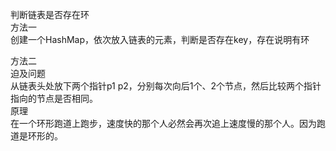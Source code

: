判断链表是否存在环  
方法一  
创建一个HashMap，依次放入链表的元素，判断是否存在key，存在说明有环  

方法二  
迫及问题  
从链表头处放下两个指针p1 p2，分别每次向后1个、2个节点，然后比较两个指针指向的节点是否相同。  
原理  
在一个环形跑道上跑步，速度快的那个人必然会再次追上速度慢的那个人。因为跑道是环形的。
